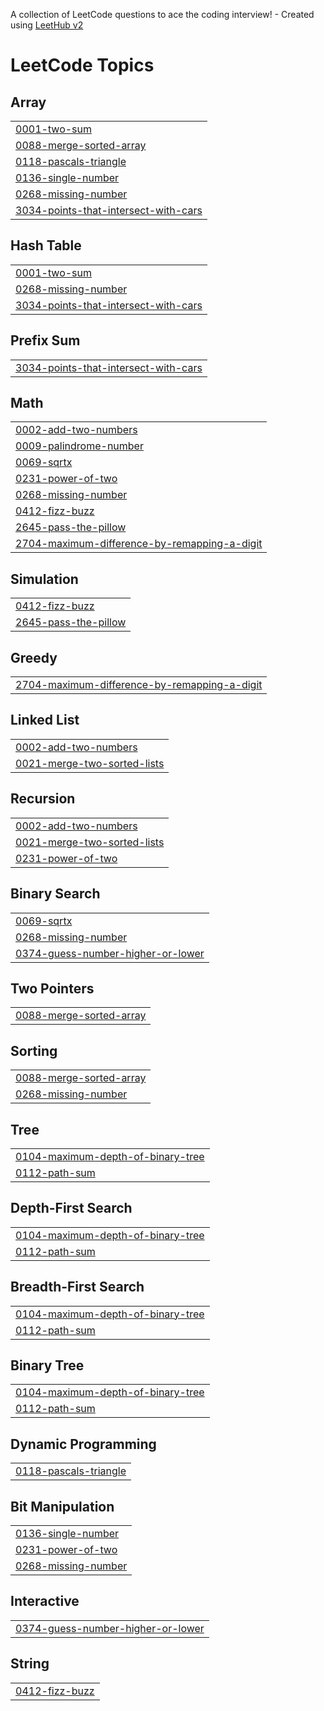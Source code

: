 A collection of LeetCode questions to ace the coding interview! - Created using [LeetHub v2](https://github.com/arunbhardwaj/LeetHub-2.0)
<!---LeetCode Topics Start-->
# LeetCode Topics
## Array
|  |
| ------- |
| [0001-two-sum](https://github.com/kasiah00/leetcode24/tree/master/0001-two-sum) |
| [0088-merge-sorted-array](https://github.com/kasiah00/leetcode24/tree/master/0088-merge-sorted-array) |
| [0118-pascals-triangle](https://github.com/kasiah00/leetcode24/tree/master/0118-pascals-triangle) |
| [0136-single-number](https://github.com/kasiah00/leetcode24/tree/master/0136-single-number) |
| [0268-missing-number](https://github.com/kasiah00/leetcode24/tree/master/0268-missing-number) |
| [3034-points-that-intersect-with-cars](https://github.com/kasiah00/leetcode24/tree/master/3034-points-that-intersect-with-cars) |
## Hash Table
|  |
| ------- |
| [0001-two-sum](https://github.com/kasiah00/leetcode24/tree/master/0001-two-sum) |
| [0268-missing-number](https://github.com/kasiah00/leetcode24/tree/master/0268-missing-number) |
| [3034-points-that-intersect-with-cars](https://github.com/kasiah00/leetcode24/tree/master/3034-points-that-intersect-with-cars) |
## Prefix Sum
|  |
| ------- |
| [3034-points-that-intersect-with-cars](https://github.com/kasiah00/leetcode24/tree/master/3034-points-that-intersect-with-cars) |
## Math
|  |
| ------- |
| [0002-add-two-numbers](https://github.com/kasiah00/leetcode24/tree/master/0002-add-two-numbers) |
| [0009-palindrome-number](https://github.com/kasiah00/leetcode24/tree/master/0009-palindrome-number) |
| [0069-sqrtx](https://github.com/kasiah00/leetcode24/tree/master/0069-sqrtx) |
| [0231-power-of-two](https://github.com/kasiah00/leetcode24/tree/master/0231-power-of-two) |
| [0268-missing-number](https://github.com/kasiah00/leetcode24/tree/master/0268-missing-number) |
| [0412-fizz-buzz](https://github.com/kasiah00/leetcode24/tree/master/0412-fizz-buzz) |
| [2645-pass-the-pillow](https://github.com/kasiah00/leetcode24/tree/master/2645-pass-the-pillow) |
| [2704-maximum-difference-by-remapping-a-digit](https://github.com/kasiah00/leetcode24/tree/master/2704-maximum-difference-by-remapping-a-digit) |
## Simulation
|  |
| ------- |
| [0412-fizz-buzz](https://github.com/kasiah00/leetcode24/tree/master/0412-fizz-buzz) |
| [2645-pass-the-pillow](https://github.com/kasiah00/leetcode24/tree/master/2645-pass-the-pillow) |
## Greedy
|  |
| ------- |
| [2704-maximum-difference-by-remapping-a-digit](https://github.com/kasiah00/leetcode24/tree/master/2704-maximum-difference-by-remapping-a-digit) |
## Linked List
|  |
| ------- |
| [0002-add-two-numbers](https://github.com/kasiah00/leetcode24/tree/master/0002-add-two-numbers) |
| [0021-merge-two-sorted-lists](https://github.com/kasiah00/leetcode24/tree/master/0021-merge-two-sorted-lists) |
## Recursion
|  |
| ------- |
| [0002-add-two-numbers](https://github.com/kasiah00/leetcode24/tree/master/0002-add-two-numbers) |
| [0021-merge-two-sorted-lists](https://github.com/kasiah00/leetcode24/tree/master/0021-merge-two-sorted-lists) |
| [0231-power-of-two](https://github.com/kasiah00/leetcode24/tree/master/0231-power-of-two) |
## Binary Search
|  |
| ------- |
| [0069-sqrtx](https://github.com/kasiah00/leetcode24/tree/master/0069-sqrtx) |
| [0268-missing-number](https://github.com/kasiah00/leetcode24/tree/master/0268-missing-number) |
| [0374-guess-number-higher-or-lower](https://github.com/kasiah00/leetcode24/tree/master/0374-guess-number-higher-or-lower) |
## Two Pointers
|  |
| ------- |
| [0088-merge-sorted-array](https://github.com/kasiah00/leetcode24/tree/master/0088-merge-sorted-array) |
## Sorting
|  |
| ------- |
| [0088-merge-sorted-array](https://github.com/kasiah00/leetcode24/tree/master/0088-merge-sorted-array) |
| [0268-missing-number](https://github.com/kasiah00/leetcode24/tree/master/0268-missing-number) |
## Tree
|  |
| ------- |
| [0104-maximum-depth-of-binary-tree](https://github.com/kasiah00/leetcode24/tree/master/0104-maximum-depth-of-binary-tree) |
| [0112-path-sum](https://github.com/kasiah00/leetcode24/tree/master/0112-path-sum) |
## Depth-First Search
|  |
| ------- |
| [0104-maximum-depth-of-binary-tree](https://github.com/kasiah00/leetcode24/tree/master/0104-maximum-depth-of-binary-tree) |
| [0112-path-sum](https://github.com/kasiah00/leetcode24/tree/master/0112-path-sum) |
## Breadth-First Search
|  |
| ------- |
| [0104-maximum-depth-of-binary-tree](https://github.com/kasiah00/leetcode24/tree/master/0104-maximum-depth-of-binary-tree) |
| [0112-path-sum](https://github.com/kasiah00/leetcode24/tree/master/0112-path-sum) |
## Binary Tree
|  |
| ------- |
| [0104-maximum-depth-of-binary-tree](https://github.com/kasiah00/leetcode24/tree/master/0104-maximum-depth-of-binary-tree) |
| [0112-path-sum](https://github.com/kasiah00/leetcode24/tree/master/0112-path-sum) |
## Dynamic Programming
|  |
| ------- |
| [0118-pascals-triangle](https://github.com/kasiah00/leetcode24/tree/master/0118-pascals-triangle) |
## Bit Manipulation
|  |
| ------- |
| [0136-single-number](https://github.com/kasiah00/leetcode24/tree/master/0136-single-number) |
| [0231-power-of-two](https://github.com/kasiah00/leetcode24/tree/master/0231-power-of-two) |
| [0268-missing-number](https://github.com/kasiah00/leetcode24/tree/master/0268-missing-number) |
## Interactive
|  |
| ------- |
| [0374-guess-number-higher-or-lower](https://github.com/kasiah00/leetcode24/tree/master/0374-guess-number-higher-or-lower) |
## String
|  |
| ------- |
| [0412-fizz-buzz](https://github.com/kasiah00/leetcode24/tree/master/0412-fizz-buzz) |
<!---LeetCode Topics End-->